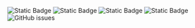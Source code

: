 ![Static Badge](https://img.shields.io/badge/blacklists-61-000000) ![Static Badge](https://img.shields.io/badge/blacklisted-2996580-cc0000) ![Static Badge](https://img.shields.io/badge/whitelisted-2254-00CC00) ![Static Badge](https://img.shields.io/badge/streaming_blacklist-28107-000000) ![GitHub issues](https://img.shields.io/github/issues/fabriziosalmi/blacklists)
